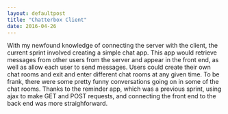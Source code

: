 ```yaml
---
layout: defaultpost
title: "Chatterbox Client"
date: 2016-04-26
---
```


With my newfound knowledge of connecting the server with the client, the current sprint involved creating a simple chat app. This app would retrieve messages from other users from the server and appear in the front end, as well as allow each user to send messages. Users could create their own chat rooms and exit and enter different chat rooms at any given time. To be frank, there were some pretty funny conversations going on in some of the chat rooms. Thanks to the reminder app, which was a previous sprint, using ajax to make GET and POST requests, and connecting the front end to the back end was more straighforward.